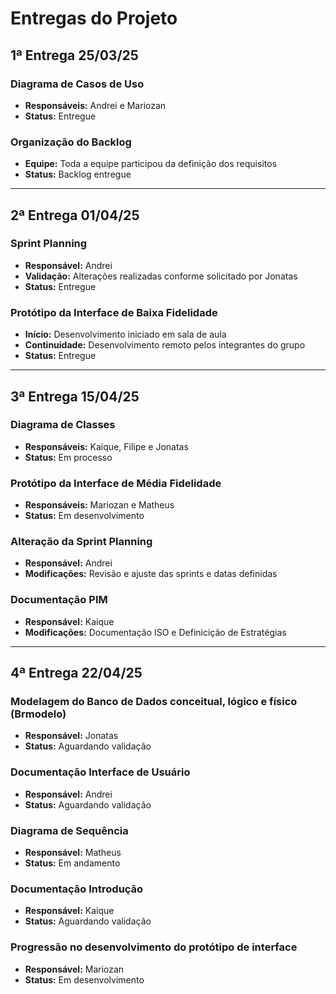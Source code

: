 # Entregas do Projeto

## 1ª Entrega  25/03/25

### Diagrama de Casos de Uso
- **Responsáveis:** Andrei e Mariozan  
- **Status:** Entregue 

### Organização do Backlog
- **Equipe:** Toda a equipe participou da definição dos requisitos  
- **Status:** Backlog entregue  

---

## 2ª Entrega 01/04/25

### Sprint Planning
- **Responsável:** Andrei  
- **Validação:** Alterações realizadas conforme solicitado por Jonatas  
- **Status:** Entregue  

### Protótipo da Interface de Baixa Fidelidade
- **Início:** Desenvolvimento iniciado em sala de aula  
- **Continuidade:** Desenvolvimento remoto pelos integrantes do grupo  
- **Status:** Entregue  

---

## 3ª Entrega 15/04/25 

### Diagrama de Classes
- **Responsáveis:** Kaique, Filipe e Jonatas  
- **Status:** Em processo  

### Protótipo da Interface de Média Fidelidade
- **Responsáveis:** Mariozan e Matheus  
- **Status:** Em desenvolvimento  

### Alteração da Sprint Planning
- **Responsável:** Andrei  
- **Modificações:** Revisão e ajuste das sprints e datas definidas

### Documentação PIM
- **Responsável:** Kaique  
- **Modificações:** Documentação ISO e Definicição de Estratégias  

---

## 4ª Entrega 22/04/25 

### Modelagem do Banco de Dados conceitual, lógico e físico (Brmodelo)
- **Responsável:** Jonatas
- **Status:** Aguardando validação

### Documentação Interface de Usuário
- **Responsável:** Andrei
- **Status:** Aguardando validação

### Diagrama de Sequência 
- **Responsável:** Matheus
- **Status:** Em andamento

### Documentação Introdução
- **Responsável:** Kaique
- **Status:** Aguardando validação

### Progressão no desenvolvimento do protótipo de interface
- **Responsável:** Mariozan
- **Status:** Em desenvolvimento
